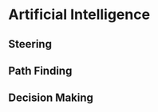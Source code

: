 <h1>Artificial Intelligence</h1>

<h2>Steering</h2>

<h2>Path Finding</h2>

<h2>Decision Making</h2>
